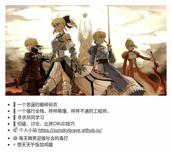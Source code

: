 
![](https://raw.githubusercontent.com/sunskybrave/picbed/master/4.jpg)

- 🔭 一个苦逼的搬砖码农
- 🌱 一个强行全栈、样样略懂、样样不通的工程师，
- 👯 寻求共同学习
- 💬 切磋、讨论、比拼CRUD技巧
- 📫 个人小站 <a-href>https://sunskybrave.github.io/</a>
- 😄 每天微笑迎接社会的毒打
- ⚡ 想天天午饭加鸡腿
